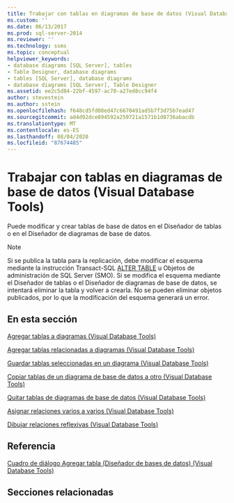 ```yaml
---
title: Trabajar con tablas en diagramas de base de datos (Visual Database Tools) | Microsoft Docs
ms.custom: ''
ms.date: 06/13/2017
ms.prod: sql-server-2014
ms.reviewer: ''
ms.technology: ssms
ms.topic: conceptual
helpviewer_keywords:
- database diagrams [SQL Server], tables
- Table Designer, database diagrams
- tables [SQL Server], database diagrams
- database diagrams [SQL Server], Table Designer
ms.assetid: ee2c5d84-22bf-4597-ac70-a27ed8cc94f4
author: stevestein
ms.author: sstein
ms.openlocfilehash: f648cd5fd08ed47c6670491ad5b7f3d75b7ead47
ms.sourcegitcommit: ad4d92dce894592a259721a1571b1d8736abacdb
ms.translationtype: MT
ms.contentlocale: es-ES
ms.lasthandoff: 08/04/2020
ms.locfileid: "87674485"
---
```

# <a name="work-with-tables-in-database-diagram-visual-database-tools"></a>Trabajar con tablas en diagramas de base de datos (Visual Database Tools)
  Puede modificar y crear tablas de base de datos en el Diseñador de tablas o en el Diseñador de diagramas de base de datos.  
  
> [!NOTE]  
>  Si se publica la tabla para la replicación, debe modificar el esquema mediante la instrucción Transact-SQL [ALTER TABLE](/sql/t-sql/statements/alter-table-transact-sql) u Objetos de administración de SQL Server (SMO). Si se modifica el esquema mediante el Diseñador de tablas o el Diseñador de diagramas de base de datos, se intentará eliminar la tabla y volver a crearla. No se pueden eliminar objetos publicados, por lo que la modificación del esquema generará un error.  
  
## <a name="in-this-section"></a>En esta sección  
 [Agregar tablas a diagramas &#40;Visual Database Tools&#41;](visual-database-tools.md)  
  
 [Agregar tablas relacionadas a diagramas &#40;Visual Database Tools&#41;](add-related-tables-to-diagrams-visual-database-tools.md)  
  
 [Guardar tablas seleccionadas en un diagrama &#40;Visual Database Tools&#41;](save-selected-tables-on-a-diagram-visual-database-tools.md)  
  
 [Copiar tablas de un diagrama de base de datos a otro &#40;Visual Database Tools&#41;](copy-tables-from-one-database-diagrams-to-another-visual-database-tools.md)  
  
 [Quitar tablas de diagramas de base de datos &#40;Visual Database Tools&#41;](remove-tables-from-database-diagrams-visual-database-tools.md)  
  
 [Asignar relaciones varios a varios &#40;Visual Database Tools&#41;](map-many-to-many-relationships-visual-database-tools.md)  
  
 [Dibujar relaciones reflexivas &#40;Visual Database Tools&#41;](draw-reflexive-relationships-visual-database-tools.md)  
  
## <a name="reference"></a>Referencia  
 [Cuadro de diálogo Agregar tabla &#40;Diseñador de bases de datos&#41; &#40;Visual Database Tools&#41;](add-table-dialog-box-database-designer-visual-database-tools.md)  
  
## <a name="related-sections"></a>Secciones relacionadas  
  
